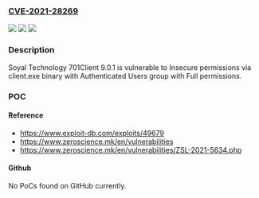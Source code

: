 ### [CVE-2021-28269](https://cve.mitre.org/cgi-bin/cvename.cgi?name=CVE-2021-28269)
![](https://img.shields.io/static/v1?label=Product&message=n%2Fa&color=blue)
![](https://img.shields.io/static/v1?label=Version&message=n%2Fa&color=blue)
![](https://img.shields.io/static/v1?label=Vulnerability&message=n%2Fa&color=brighgreen)

### Description

Soyal Technology 701Client 9.0.1 is vulnerable to Insecure permissions via client.exe binary with Authenticated Users group with Full permissions.

### POC

#### Reference
- https://www.exploit-db.com/exploits/49679
- https://www.zeroscience.mk/en/vulnerabilities
- https://www.zeroscience.mk/en/vulnerabilities/ZSL-2021-5634.php

#### Github
No PoCs found on GitHub currently.

